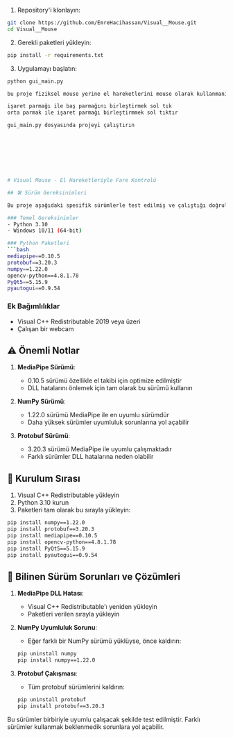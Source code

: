 1. Repository'i klonlayın:
```bash
git clone https://github.com/EmreHacihassan/Visual__Mouse.git
cd Visual__Mouse
```

2. Gerekli paketleri yükleyin:
```bash
pip install -r requirements.txt
```

3. Uygulamayı başlatın:
```bash
python gui_main.py

bu proje fiziksel mouse yerine el hareketlerini mouse olarak kullanmanıza olanak tanır 

işaret parmağı ile baş parmağını birleştirmek sol tık 
orta parmak ile işaret parmağı birleştirmmek sol tıktır 

gui_main.py dosyasında projeyi çalıştırın 








# Visual Mouse - El Hareketleriyle Fare Kontrolü

## 🛠 Sürüm Gereksinimleri

Bu proje aşağıdaki spesifik sürümlerle test edilmiş ve çalıştığı doğrulanmıştır:

### Temel Gereksinimler
- Python 3.10
- Windows 10/11 (64-bit)

### Python Paketleri
```bash
mediapipe==0.10.5
protobuf==3.20.3
numpy==1.22.0
opencv-python==4.8.1.78
PyQt5==5.15.9
pyautogui==0.9.54
```

### Ek Bağımlılıklar
- Visual C++ Redistributable 2019 veya üzeri
- Çalışan bir webcam

## ⚠️ Önemli Notlar

1. **MediaPipe Sürümü**: 
   - 0.10.5 sürümü özellikle el takibi için optimize edilmiştir
   - DLL hatalarını önlemek için tam olarak bu sürümü kullanın

2. **NumPy Sürümü**:
   - 1.22.0 sürümü MediaPipe ile en uyumlu sürümdür
   - Daha yüksek sürümler uyumluluk sorunlarına yol açabilir

3. **Protobuf Sürümü**:
   - 3.20.3 sürümü MediaPipe ile uyumlu çalışmaktadır
   - Farklı sürümler DLL hatalarına neden olabilir

## 🔧 Kurulum Sırası

1. Visual C++ Redistributable yükleyin
2. Python 3.10 kurun
3. Paketleri tam olarak bu sırayla yükleyin:
```bash
pip install numpy==1.22.0
pip install protobuf==3.20.3
pip install mediapipe==0.10.5
pip install opencv-python==4.8.1.78
pip install PyQt5==5.15.9
pip install pyautogui==0.9.54
```

## 🐛 Bilinen Sürüm Sorunları ve Çözümleri

1. **MediaPipe DLL Hatası**:
   - Visual C++ Redistributable'ı yeniden yükleyin
   - Paketleri verilen sırayla yükleyin

2. **NumPy Uyumluluk Sorunu**:
   - Eğer farklı bir NumPy sürümü yüklüyse, önce kaldırın:
   ```bash
   pip uninstall numpy
   pip install numpy==1.22.0
   ```

3. **Protobuf Çakışması**:
   - Tüm protobuf sürümlerini kaldırın:
   ```bash
   pip uninstall protobuf
   pip install protobuf==3.20.3
   ```

Bu sürümler birbiriyle uyumlu çalışacak şekilde test edilmiştir. Farklı sürümler kullanmak beklenmedik sorunlara yol açabilir.